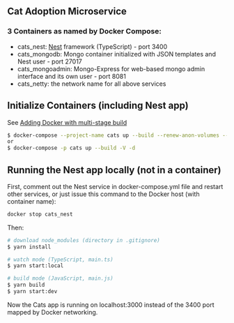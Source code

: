 
## Cat Adoption Microservice

### 3 Containers as named by Docker Compose:
* cats_nest: [Nest](https://github.com/nestjs/nest) framework (TypeScript) - port 3400
* cats_mongodb: Mongo container initialized with JSON templates and Nest user - port 27017
* cats_mongoadmin: Mongo-Express for web-based mongo admin interface and its own user - port 8081
* cats_netty: the network name for all above services

## Initialize Containers (including Nest app)

See [Adding Docker with multi-stage build](https://blog.logrocket.com/containerized-development-nestjs-docker/)

```bash
$ docker-compose --project-name cats up --build --renew-anon-volumes --detach
or
$ docker-compose -p cats up --build -V -d
```

## Running the Nest app locally (not in a container)

First, comment out the Nest service in docker-compose.yml file and restart other services, or just issue this command to the Docker host (with container name):
```bash
docker stop cats_nest
```
Then:
```bash
# download node_modules (directory in .gitignore)
$ yarn install

# watch mode (TypeScript, main.ts)
$ yarn start:local

# build mode (JavaScript, main.js)
$ yarn build
$ yarn start:dev
```
Now the Cats app is running on localhost:3000 instead of the 3400 port mapped by Docker networking.

